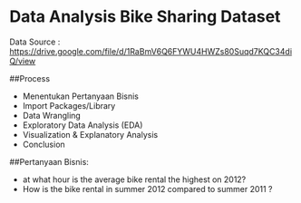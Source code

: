 # Data Analysis Bike Sharing Dataset
Data Source : https://drive.google.com/file/d/1RaBmV6Q6FYWU4HWZs80Suqd7KQC34diQ/view

##Process
- Menentukan Pertanyaan Bisnis
- Import Packages/Library
- Data Wrangling
- Exploratory Data Analysis (EDA)
- Visualization & Explanatory Analysis
- Conclusion

##Pertanyaan Bisnis:
- at what hour is the average bike rental the highest on 2012?
- How is the bike rental in summer 2012 compared to summer 2011 ?



